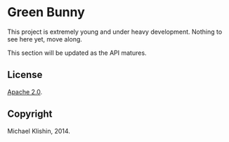 # Green Bunny

This project is extremely young and under heavy development. Nothing to see
here yet, move along.

This section will be updated as the API matures.



## License

[Apache 2.0](http://www.apache.org/licenses/LICENSE-2.0.html).


## Copyright

Michael Klishin, 2014.
